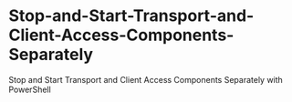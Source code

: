 # Stop-and-Start-Transport-and-Client-Access-Components-Separately
Stop and Start Transport and Client Access Components Separately with PowerShell
